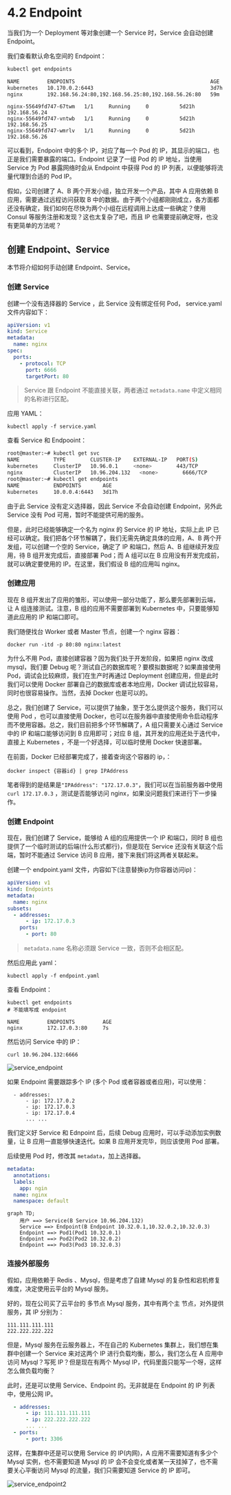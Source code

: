 # 4.2 Endpoint

当我们为一个 Deployment 等对象创建一个 Service 时，Service 会自动创建 Endpoint。

我们查看默认命名空间的 Endpoint：

```bash
kubectl get endpoints
```

```bash
NAME         ENDPOINTS                                            AGE
kubernetes   10.170.0.2:6443                                      3d7h
nginx        192.168.56.24:80,192.168.56.25:80,192.168.56.26:80   59m
```

```
nginx-55649fd747-67twm   1/1     Running     0          5d21h   192.168.56.24 
nginx-55649fd747-vntwb   1/1     Running     0          5d21h   192.168.56.25   
nginx-55649fd747-wmrlv   1/1     Running     0          5d21h   192.168.56.26
```

可以看到，Endpoint 中的多个 IP，对应了每一个 Pod 的 IP，其显示的端口，也正是我们需要暴露的端口。Endpoint 记录了一组 Pod 的 IP 地址，当使用 Service 为 Pod 暴露网络时会从 Endpoint 中获得 Pod 的 IP 列表，以便能够将流量代理到合适的 Pod IP。



假如，公司创建了 A、B 两个开发小组，独立开发一个产品，其中 A 应用依赖 B 应用，需要通过远程访问获取 B 中的数据。由于两个小组都刚刚成立，各方面都还没有确定，我们如何在尽快为两个小组在远程调用上达成一些确定？使用 Consul 等服务注册和发现？这也太复杂了吧，而且 IP 也需要提前确定呀，也没有更简单的方法呢？



## 创建 Endpoint、Service

本节将介绍如何手动创建 Endpoint、Service。



### 创建 Service

创建一个没有选择器的 Service ，此 Service 没有绑定任何 Pod， service.yaml 文件内容如下：

```yaml
apiVersion: v1
kind: Service
metadata:
  name: nginx
spec:
  ports:
    - protocol: TCP
      port: 6666
      targetPort: 80
```

> Service 跟 Endpoint 不能直接关联，两者通过 `metadata.name` 中定义相同的名称进行区配。

应用 YAML：

```
kubectl apply -f service.yaml
```

查看 Service  和 Endpooint：

```bash
root@master:~# kubectl get svc
NAME           TYPE        CLUSTER-IP    EXTERNAL-IP   PORT(S)                               AGE
kubernetes     ClusterIP   10.96.0.1     <none>        443/TCP                               3d16h
nginx          ClusterIP   10.96.204.132   <none>        6666/TCP                              2s
root@master:~# kubectl get endpoints
NAME           ENDPOINTS       AGE
kubernetes     10.0.0.4:6443   3d17h
```

由于此 Service 没有定义选择器，因此 Service 不会自动创建 Endpoint，另外此 Service 没有 Pod 可用，暂时不能提供可用的服务。

但是，此时已经能够确定一个名为 nginx 的 Service 的 IP 地址，实际上此 IP 已经可以确定。我们把各个环节解耦了，我们无需先确定具体的应用，A、B 两个开发组，可以创建一个空的 Service，确定了 IP 和端口，然后 A、B 组继续开发应用，待 B 组开发完成后，直接部署 Pod；而 A 组可以在 B 应用没有开发完成前，就可以确定要使用的 IP。在这里，我们假设 B 组的应用叫 nginx。



### 创建应用

现在 B 组开发出了应用的雏形，可以使用一部分功能了，那么要先部署到云端，让 A 组连接测试。注意，B 组的应用不需要部署到 Kubernetes 中，只要能够知道此应用的 IP 和端口即可。

我们随便找台 Worker 或者 Master 节点，创建一个 nginx 容器：

```
docker run -itd -p 80:80 nginx:latest
```

为什么不用 Pod，直接创建容器？因为我们处于开发阶段，如果把 nginx 改成 mysql，我们要 Debug 呢？测试自己的数据库呢？要模拟数据呢？如果直接使用 Pod，调试会比较麻烦，我们在生产时再通过 Deployment 创建应用，但是此时我们可以使用 Docker 部署自己的数据库或者本地应用，Docker 调试比较容易，同时也很容易操作。当然，去掉 Docker 也是可以的。



总之，我们创建了 Service，可以提供了抽象，至于怎么提供这个服务，我们可以使用 Pod ，也可以直接使用 Docker，也可以在服务器中直接使用命令启动程序而不使用容器。总之，我们目前把多个环节解耦了，A 组只需要关心通过 Service 中的 IP 和端口能够访问到 B 应用即可；对应 B 组，其开发的应用还处于迭代中，直接上 Kubernetes ，不是一个好选择，可以临时使用 Docker 快速部署。



在前面，Docker 已经部署完成了，接着查询这个容器的 ip，：

```
docker inspect {容器id} | grep IPAddress
```

笔者得到的是结果是`"IPAddress": "172.17.0.3"`，我们可以在当前服务器中使用 `curl 172.17.0.3` ，测试是否能够访问 nginx，如果没问题我们来进行下一步操作。



### 创建 Endpoint

现在，我们创建了 Service，能够给 A 组的应用提供一个 IP 和端口，同时 B 组也提供了一个临时测试的后端(什么形式都行)，但是现在 Service 还没有关联这个后端，暂时不能通过 Service 访问 B 应用，接下来我们将这两者关联起来。

创建一个 endpoint.yaml 文件，内容如下(注意替换ip为你容器访问ip)：

```yaml
apiVersion: v1
kind: Endpoints
metadata:
  name: nginx
subsets:
  - addresses:
      - ip: 172.17.0.3
    ports:
      - port: 80
```

> `metadata.name` 名称必须跟 Service 一致，否则不会相区配。

然后应用此 yaml：

```
kubectl apply -f endpoint.yaml
```

查看 Endpoint：

```
kubectl get endpoints
# 不能填写成 endpoint
```

```
NAME         ENDPOINTS         AGE
nginx        172.17.0.3:80     7s
```

然后访问 Service 中的 IP：

```
curl 10.96.204.132:6666
```

![service_endpoint](./.images/service_endpoint.png)

如果 Endpoint 需要跟踪多个 IP (多个 Pod 或者容器或者应用)，可以使用：

```
  - addresses:
      - ip: 172.17.0.2
      - ip: 172.17.0.3
      - ip: 172.17.0.4
      ... ...
```

我们定义好 Service 和 Ednpoint 后，后续 Debug 应用时，可以手动添加实例数量，让 B 应用一直能够快速迭代。如果 B 应用开发完毕，则应该使用 Pod 部署。

后续使用 Pod 时，修改其 `metadata`，加上选择器。

```yaml
metadata:
  annotations:
  labels:
    app: ngin
  name: nginx
  namespace: default
```

```mermaid
graph TD;
    用户 ==> Service(B Service 10.96.204.132)
    Service ==> Endpoint(B Endpoint 10.32.0.1,10.32.0.2,10.32.0.3)
    Endpoint ==> Pod1(Pod1 10.32.0.1)
    Endpoint ==> Pod2(Pod2 10.32.0.2)
    Endpoint ==> Pod3(Pod3 10.32.0.3)
```





### 连接外部服务

假如，应用依赖于 Redis 、Mysql，但是考虑了自建 Mysql 的复杂性和宕机修复难度，决定使用云平台的 Mysql 服务。

好的，现在公司买了云平台的 多节点 Mysql 服务，其中有两个主 节点，对外提供服务，其 IP 分别为：

```
111.111.111.111
222.222.222.222
```

但是，Mysql 服务在云服务器上，不在自己的 Kubernetes 集群上，我们想在集群中创建一个 Service 来对这两个 IP 进行负载均衡，那么，我们怎么在 A 应用中访问 Mysql？写死 IP？但是现在有两个 Mysql IP，代码里面只能写一个呀，这样怎么做负载均衡？

此时，还是可以使用 Service、Endpoint 的。无非就是在 Endpoint 的 IP 列表中，使用公网 IP。

```yaml
  - addresses:
      - ip: 111.111.111.111
      - ip: 222.222.222.222
      ... ...
  - ports: 
      - port: 3306
```

这样，在集群中还是可以使用 Service 的 IP(内网)，A 应用不需要知道有多少个 Mysql 实例，也不需要知道 Mysql 的 IP 会不会变化或者某一天挂掉了，也不需要关心平衡访问 Mysql 的流量，我们只需要知道 Service 的 IP 即可。

![service_endpoint2](./.images/service_endpoint2.png)
